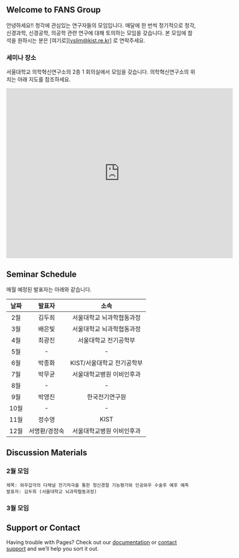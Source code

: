 ## Welcome to FANS Group

안녕하세요!! 청각에 관심있는 연구자들의 모임입니다. 매달에 한 번씩 정기적으로 청각, 신경과학, 신경공학, 의공학 관련 연구에 대해 토의하는 모임을 갖습니다. 본 모임에 참석을 원하시는 분은 [여기로][yslim@kist.re.kr] 로 연락주세요.


### 세미나 장소
서울대학교 의학혁신연구소의 2층 1 회의실에서 모임을 갖습니다. 의학혁신연구소의 위치는 아래 지도를 참조하세요.

<iframe src="https://www.google.com/maps/embed?pb=!1m14!1m8!1m3!1d1581.0163282751414!2d127.0006329!3d37.5778487!3m2!1i1024!2i768!4f13.1!3m3!1m2!1s0x0%3A0x54426aa1d99e7a3b!2sLife+Research+Institute+of+Seoul+National+University+Medical+Research+Center+for+Innovation!5e0!3m2!1sen!2sus!4v1518011957619" width="600" height="450" frameborder="0" style="border:0" allowfullscreen></iframe>

## Seminar Schedule

매월 예정된 발표자는 아래와 같습니다. 

| 날짜 | 발표자 | 소속 |
| :---: | :----: | :----: |
| 2월 | 김두희 |서울대학교 뇌과학협동과정 |
| 3월 | 배은빛 |서울대학교 뇌과학협동과정 |
| 4월 | 최광진 |서울대학교 전기공학부 |
| 5월 | - | - |
| 6월 | 박종화 |KIST/서울대학교 전기공학부 |
| 7월 | 박무균 |서울대학교병원 이비인후과 |
| 8월 | - | - |
| 9월 | 박영진 |한국전기연구원 |
| 10월 | - | - |
| 11월 | 정수영 | KIST | 
| 12월 | 서명환/경정숙 | 서울대학교병원 이비인후과 |


## Discussion Materials

### 2월 모임

```
제목: 와우갑각의 다채널 전기자극을 통한 청신경절 기능평가와 인공와우 수술후 예후 예측
발표자: 김두희 (서울대학교 뇌과학협동과정)
```

### 3월 모임


## Support or Contact

Having trouble with Pages? Check out our [documentation](https://help.github.com/categories/github-pages-basics/) or [contact support](https://github.com/contact) and we’ll help you sort it out.

